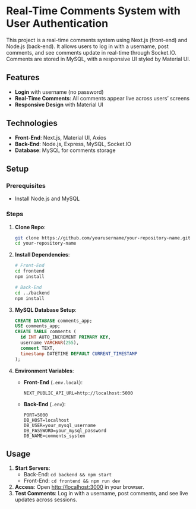 # Real-Time Comments System with User Authentication

This project is a real-time comments system using Next.js (front-end) and Node.js (back-end). It allows users to log in with a username, post comments, and see comments update in real-time through Socket.IO. Comments are stored in MySQL, with a responsive UI styled by Material UI.

## Features

- **Login** with username (no password)
- **Real-Time Comments**: All comments appear live across users’ screens
- **Responsive Design** with Material UI

## Technologies

- **Front-End**: Next.js, Material UI, Axios
- **Back-End**: Node.js, Express, MySQL, Socket.IO
- **Database**: MySQL for comments storage

## Setup

### Prerequisites

- Install Node.js and MySQL

### Steps

1. **Clone Repo**:

   ```bash
   git clone https://github.com/yourusername/your-repository-name.git
   cd your-repository-name
   ```

2. **Install Dependencies**:

   ```bash
   # Front-End
   cd frontend
   npm install

   # Back-End
   cd ../backend
   npm install
   ```

3. **MySQL Database Setup**:

   ```sql
   CREATE DATABASE comments_app;
   USE comments_app;
   CREATE TABLE comments (
     id INT AUTO_INCREMENT PRIMARY KEY,
     username VARCHAR(255),
     comment TEXT,
     timestamp DATETIME DEFAULT CURRENT_TIMESTAMP
   );
   ```

4. **Environment Variables**:
   - **Front-End** (`.env.local`):
     ```plaintext
     NEXT_PUBLIC_API_URL=http://localhost:5000
     ```
   - **Back-End** (`.env`):
     ```plaintext
     PORT=5000
     DB_HOST=localhost
     DB_USER=your_mysql_username
     DB_PASSWORD=your_mysql_password
     DB_NAME=comments_system
     ```

## Usage

1. **Start Servers**:
   - Back-End: `cd backend && npm start`
   - Front-End: `cd frontend && npm run dev`
2. **Access**: Open [http://localhost:3000](http://localhost:3000) in your browser.
3. **Test Comments**: Log in with a username, post comments, and see live updates across sessions.
